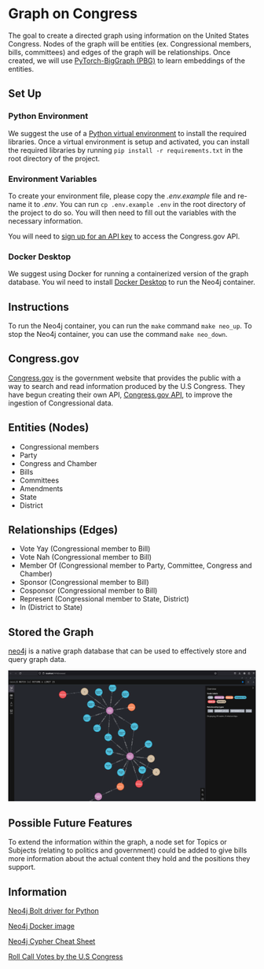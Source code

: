 # Graph on Congress

The goal to create a directed graph using information on the United States Congress. Nodes of the graph will be entities (ex. Congressional members, bills, committees) and edges of the graph will be relationships. Once created, we will use [PyTorch-BigGraph (PBG)](https://github.com/facebookresearch/PyTorch-BigGraph) to learn embeddings of the entities.

## Set Up

### Python Environment

We suggest the use of a [Python virtual environment](https://docs.python.org/3/library/venv.html) to install the required libraries. Once a virtual environment is setup and activated, you can install the required libraries by running `pip install -r requirements.txt` in the root directory of the project.

### Environment Variables

To create your environment file, please copy the *.env.example* file and re-name it to *.env*. You can run `cp .env.example .env` in the root directory of the project to do so. You will then need to fill out the variables with the necessary information.

You will need to [sign up for an API key](https://api.congress.gov/sign-up/) to access the Congress.gov API.

### Docker Desktop

We suggest using Docker for running a containerized version of the graph database. You wil need to install [Docker Desktop](https://docs.docker.com/desktop/) to run the Neo4j container.

## Instructions

To run the Neo4j container, you can run the `make` command `make neo_up`. To stop the Neo4j container, you can use the command `make neo_down`.

## Congress.gov

[Congress.gov](https://www.congress.gov/) is the government website that provides the public with a way to search and read information produced by the U.S Congress. They have begun creating their own API, [Congress.gov API](https://api.congress.gov/), to improve the ingestion of Congressional data.

## Entities (Nodes)

- Congressional members
- Party
- Congress and Chamber
- Bills
- Committees
- Amendments
- State
- District

## Relationships (Edges)

- Vote Yay (Congressional member to Bill)
- Vote Nah (Congressional member to Bill)
- Member Of (Congressional member to Party, Committee, Congress and Chamber)
- Sponsor (Congressional member to Bill)
- Cosponsor (Congressional member to Bill)
- Represent (Congressional member to State, District)
- In (District to State)

## Stored the Graph

[neo4j](https://neo4j.com/) is a native graph database that can be used to effectively store and query graph data.

![Locally host browser UI for Neo4j](resources/neo4j.png)

## Possible Future Features

To extend the information within the graph, a node set for Topics or Subjects (relating to politics and government) could be added to give bills more information about the actual content they hold and the positions they support.

## Information

[Neo4j Bolt driver for Python](https://pypi.org/project/neo4j/5.16.0/)

[Neo4j Docker image](https://hub.docker.com/_/neo4j)

[Neo4j Cypher Cheat Sheet](https://neo4j.com/docs/cypher-cheat-sheet/5/neo4j-community)

[Roll Call Votes by the U.S Congress](https://www.congress.gov/roll-call-votes)

